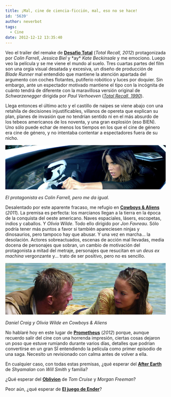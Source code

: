 ```yaml
---
title: ¡Mal, cine de ciencia-ficción, mal, eso no se hace!
id: '5639'
author: neverbot
tags:
  - Cine
date: 2012-12-12 13:35:40
---
```


Veo el trailer del remake de [**Desafío Total**](http://www.imdb.com/title/tt1386703/) (_Total Recall, 2012_) protagonizada por _Colin Farrell_, _Jessica Biel_ y \*ay\* _Kate Beckinsale_ y me emociono. Luego veo la película y se me viene el mundo al suelo. Tres cuartas partes del film son una orgía visual desatada y excesiva, un diseño de producción de _Blade Runner_ mal entendido que mantiene la atención apartada del argumento con coches flotantes, putiferio robótico y luces por doquier. Sin embargo, ante un espectador motivado mantiene el tipo con la incógnita de cuánto tendrá de diferente con la maravillosa versión original de _Schwarzenegger_ dirigida por _Paul Verhoeven_ ([_Total Recall, 1990_](http://www.imdb.com/title/tt0100802/)).

Llega entonces el último acto y el castillo de naipes se viene abajo con una retahíla de decisiones injustificables, villanos de opereta que explican su plan, planes de invasión que no tendrían sentido ni en el más absurdo de los tebeos americanos de los noventa, y una gran explosión (eso BIEN). Uno sólo puede echar de menos los tiempos en los que el cine de género era cine de género, y no intentaba contentar a espectadores fuera de su nicho.

_![Total Recall - Kate Beckinsale](./mal-cine-de-ciencia-ficcion-mal-eso-no-se-hace/Total_recall_kate_beckinsale.jpg)_

_El protagonista es Colin Farrell, pero me da igual._

Desalentado por este aparente fracaso, me refugio en [**Cowboys & Aliens**](http://www.imdb.com/title/tt0409847/) (_2011_). La premisa es perfecta: los marcianos llegan a la tierra en la época de la conquista del oeste americano. Naves espaciales, lásers, escopetas, indios y caballos. Y _Olivia Wilde_. Todo ello dirigido por _Jon Favreau_. Sólo podría tener más puntos a favor si también apareciesen ninjas y dinosaurios, pero tampoco hay que abusar. Y una vez en marcha... la desolación. Actores sobreactuados, escenas de acción mal llevadas, media docena de personajes que sobran, un cambio de motivación del protagonista a mitad del metraje, personajes que resucitan en un _deus ex machina_ vergonzante y... trato de ser positivo, pero no es sencillo.

_![Cowboys and aliens - Daniel Craig Olivia Wilde](./mal-cine-de-ciencia-ficcion-mal-eso-no-se-hace/Cowboys_and_aliens_Daniel_Craig_Olivia_Wilde.jpg)_

_Daniel Craig y Olivia Wilde en Cowboys & Aliens_

No hablaré hoy en este lugar de [**Prometheus**](http://www.imdb.com/title/tt1446714/) (_2012_) porque, aunque recuerdo salir del cine con una horrenda impresión, ciertas cosas dejaron un poso que estuve rumiando durante varios días, detalles que podrían convertirse en un gran SÍ entendiendo la película como primer episodio de una saga. Necesito un revisionado con calma antes de volver a ella.

En cualquier caso, con todas estas premisas, ¿qué esperar del [**After Earth**](http://www.imdb.com/title/tt1815862/) de _Shyamalan_ con _Will Smith_ y familia?

¿Qué esperar del [**Oblivion**](http://www.imdb.com/title/tt1483013/) de _Tom Cruise_ y _Morgan Freeman_?

Peor aún, ¿qué esperar de [**El juego de Ender**](http://www.imdb.com/title/tt1731141/)?